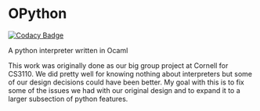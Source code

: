 # OPython

[![Codacy Badge](https://api.codacy.com/project/badge/Grade/ecfb6b1f0e064f79899262419967515f)](https://www.codacy.com/manual/pat.lafontaine19/OPython?utm_source=github.com&amp;utm_medium=referral&amp;utm_content=Pat-Lafon/OPython&amp;utm_campaign=Badge_Grade)

A python interpreter written in Ocaml

This work was originally done as our big group project at Cornell for CS3110. We did pretty well for knowing nothing about interpreters but some of our design decisions could have been better. My goal with this is to fix some of the issues we had with our original design and to expand it to a larger subsection of python features.
